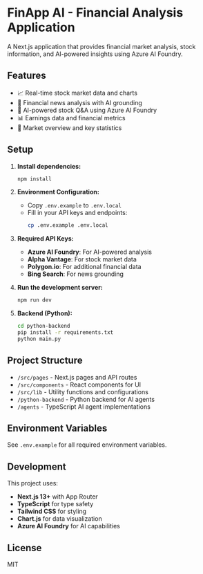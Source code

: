 # FinApp AI - Financial Analysis Application

A Next.js application that provides financial market analysis, stock information, and AI-powered insights using Azure AI Foundry.

## Features

- 📈 Real-time stock market data and charts
- 📰 Financial news analysis with AI grounding
- 🤖 AI-powered stock Q&A using Azure AI Foundry
- 📊 Earnings data and financial metrics
- 🎯 Market overview and key statistics

## Setup

1. **Install dependencies:**
   ```bash
   npm install
   ```

2. **Environment Configuration:**
   - Copy `.env.example` to `.env.local`
   - Fill in your API keys and endpoints:
     ```bash
     cp .env.example .env.local
     ```

3. **Required API Keys:**
   - **Azure AI Foundry**: For AI-powered analysis
   - **Alpha Vantage**: For stock market data
   - **Polygon.io**: For additional financial data  
   - **Bing Search**: For news grounding

4. **Run the development server:**
   ```bash
   npm run dev
   ```

5. **Backend (Python):**
   ```bash
   cd python-backend
   pip install -r requirements.txt
   python main.py
   ```

## Project Structure

- `/src/pages` - Next.js pages and API routes
- `/src/components` - React components for UI
- `/src/lib` - Utility functions and configurations
- `/python-backend` - Python backend for AI agents
- `/agents` - TypeScript AI agent implementations

## Environment Variables

See `.env.example` for all required environment variables.

## Development

This project uses:
- **Next.js 13+** with App Router
- **TypeScript** for type safety
- **Tailwind CSS** for styling
- **Chart.js** for data visualization
- **Azure AI Foundry** for AI capabilities

## License

MIT
